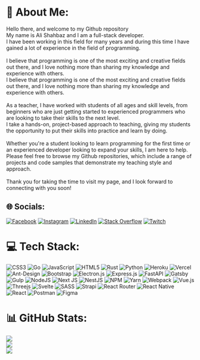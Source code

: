 # 💫 About Me:
Hello there, and welcome to my Github repository<br>My name is Ali Shahbaz and I am a full-stack developer. <br>I have been working in this field for many years and during this time I have gained a lot of experience in the field of programming.<br><br>I believe that programming is one of the most exciting and creative fields out there, and I love nothing more than sharing my knowledge and experience with others.<br>I believe that programming is one of the most exciting and creative fields out there, and I love nothing more than sharing my knowledge and experience with others.<br><br>As a teacher, I have worked with students of all ages and skill levels, from beginners who are just getting started to experienced programmers who are looking to take their skills to the next level. <br>I take a hands-on, project-based approach to teaching, giving my students the opportunity to put their skills into practice and learn by doing.<br><br>Whether you're a student looking to learn programming for the first time or an experienced developer looking to expand your skills, I am here to help. <br>Please feel free to browse my Github repositories, which include a range of projects and code samples that demonstrate my teaching style and approach.<br><br>Thank you for taking the time to visit my page, and I look forward to connecting with you soon!


## 🌐 Socials:
[![Facebook](https://img.shields.io/badge/Facebook-%231877F2.svg?logo=Facebook&logoColor=white)](https://facebook.com/https://twitter.com/alishah57740843) [![Instagram](https://img.shields.io/badge/Instagram-%23E4405F.svg?logo=Instagram&logoColor=white)](https://instagram.com/redmaster_2022) [![LinkedIn](https://img.shields.io/badge/LinkedIn-%230077B5.svg?logo=linkedin&logoColor=white)](https://linkedin.com/in/ali-shahbaz-0b6342268) [![Stack Overflow](https://img.shields.io/badge/-Stackoverflow-FE7A16?logo=stack-overflow&logoColor=white)](https://stackoverflow.com/users/21305961) [![Twitch](https://img.shields.io/badge/Twitch-%239146FF.svg?logo=Twitch&logoColor=white)](https://twitch.tv/redmaster_2023)

# 💻 Tech Stack:
![CSS3](https://img.shields.io/badge/css3-%231572B6.svg?style=for-the-badge&logo=css3&logoColor=white) ![Go](https://img.shields.io/badge/go-%2300ADD8.svg?style=for-the-badge&logo=go&logoColor=white) ![JavaScript](https://img.shields.io/badge/javascript-%23323330.svg?style=for-the-badge&logo=javascript&logoColor=%23F7DF1E) ![HTML5](https://img.shields.io/badge/html5-%23E34F26.svg?style=for-the-badge&logo=html5&logoColor=white) ![Rust](https://img.shields.io/badge/rust-%23000000.svg?style=for-the-badge&logo=rust&logoColor=white) ![Python](https://img.shields.io/badge/python-3670A0?style=for-the-badge&logo=python&logoColor=ffdd54) ![Heroku](https://img.shields.io/badge/heroku-%23430098.svg?style=for-the-badge&logo=heroku&logoColor=white) ![Vercel](https://img.shields.io/badge/vercel-%23000000.svg?style=for-the-badge&logo=vercel&logoColor=white) ![Ant-Design](https://img.shields.io/badge/-AntDesign-%230170FE?style=for-the-badge&logo=ant-design&logoColor=white) ![Bootstrap](https://img.shields.io/badge/bootstrap-%23563D7C.svg?style=for-the-badge&logo=bootstrap&logoColor=white) ![Electron.js](https://img.shields.io/badge/Electron-191970?style=for-the-badge&logo=Electron&logoColor=white) ![Express.js](https://img.shields.io/badge/express.js-%23404d59.svg?style=for-the-badge&logo=express&logoColor=%2361DAFB) ![FastAPI](https://img.shields.io/badge/FastAPI-005571?style=for-the-badge&logo=fastapi) ![Gatsby](https://img.shields.io/badge/Gatsby-%23663399.svg?style=for-the-badge&logo=gatsby&logoColor=white) ![Gulp](https://img.shields.io/badge/GULP-%23CF4647.svg?style=for-the-badge&logo=gulp&logoColor=white) ![NodeJS](https://img.shields.io/badge/node.js-6DA55F?style=for-the-badge&logo=node.js&logoColor=white) ![Next JS](https://img.shields.io/badge/Next-black?style=for-the-badge&logo=next.js&logoColor=white) ![NestJS](https://img.shields.io/badge/nestjs-%23E0234E.svg?style=for-the-badge&logo=nestjs&logoColor=white) ![NPM](https://img.shields.io/badge/NPM-%23000000.svg?style=for-the-badge&logo=npm&logoColor=white) ![Yarn](https://img.shields.io/badge/yarn-%232C8EBB.svg?style=for-the-badge&logo=yarn&logoColor=white) ![Webpack](https://img.shields.io/badge/webpack-%238DD6F9.svg?style=for-the-badge&logo=webpack&logoColor=black) ![Vue.js](https://img.shields.io/badge/vuejs-%2335495e.svg?style=for-the-badge&logo=vuedotjs&logoColor=%234FC08D) ![Threejs](https://img.shields.io/badge/threejs-black?style=for-the-badge&logo=three.js&logoColor=white) ![Svelte](https://img.shields.io/badge/svelte-%23f1413d.svg?style=for-the-badge&logo=svelte&logoColor=white) ![SASS](https://img.shields.io/badge/SASS-hotpink.svg?style=for-the-badge&logo=SASS&logoColor=white) ![Strapi](https://img.shields.io/badge/strapi-%232E7EEA.svg?style=for-the-badge&logo=strapi&logoColor=white) ![React Router](https://img.shields.io/badge/React_Router-CA4245?style=for-the-badge&logo=react-router&logoColor=white) ![React Native](https://img.shields.io/badge/react_native-%2320232a.svg?style=for-the-badge&logo=react&logoColor=%2361DAFB) ![React](https://img.shields.io/badge/react-%2320232a.svg?style=for-the-badge&logo=react&logoColor=%2361DAFB) ![Postman](https://img.shields.io/badge/Postman-FF6C37?style=for-the-badge&logo=postman&logoColor=white) 	![Figma](https://img.shields.io/badge/figma-%23F24E1E.svg?style=for-the-badge&logo=figma&logoColor=white)
# 📊 GitHub Stats:
![](https://github-readme-stats.vercel.app/api?username=redmaster-2023&theme=swift&hide_border=true&include_all_commits=false&count_private=false)<br/>
![](https://github-readme-streak-stats.herokuapp.com/?user=redmaster-2023&theme=swift&hide_border=true)<br/>
![](https://github-readme-stats.vercel.app/api/top-langs/?username=redmaster-2023&theme=swift&hide_border=true&include_all_commits=false&count_private=false&layout=compact)


